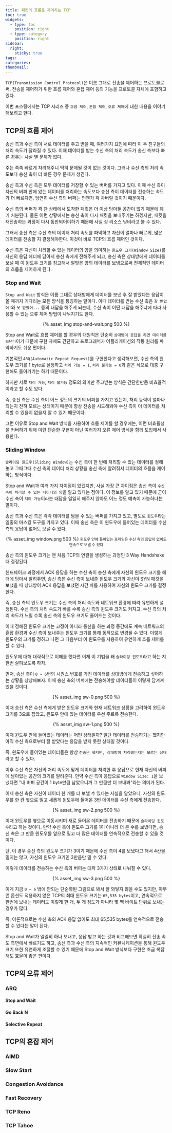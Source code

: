 ```yaml
---
title: 패킷의 흐름을 제어하는 TCP
toc: true
widgets:
  - type: toc
    position: right
  - type: category
    position: right
sidebar:
  right:
    sticky: true
tags:
categories:
thumbnail:
---
```


`TCP(Transmission Control Protocol)`은 이름 그대로 전송을 제어하는 프로토콜로써, 전송을 제어하기 위한 흐름 제어와 혼잡 제어 등의 기능을 프로토콜 자체에 포함하고 있다.

<!-- more -->

이번 포스팅에서는 TCP 시리즈 중 `흐름 제어`, `혼잡 제어`, `오류 제어`에 대한 내용을 이야기해보려고 한다.

## TCP의 흐름 제어
송신 측과 수신 측이 서로 데이터를 주고 받을 때, 여러가지 요인에 따라 이 두 친구들의 처리 속도가 달라질 수 있다. 이때 데이터를 받는 수신 측의 처리 속도가 송신 측보다 빠른 경우는 사실 별 문제가 없다.

주는 족족 빠르게 처리해주니 딱히 문제될 것이 없는 것이다. 그러나 수신 측의 처리 속도보다 송신 측이 더 빠른 경우 문제가 생긴다.

송신 측과 수신 측은 모두 데이터를 저장할 수 있는 버퍼를 가지고 있다. 이때 수신 측이 자신의 버퍼 안에 있는 데이터를 처리하는 속도보다 송신 측이 데이터를 전송하는 속도가 더 빠르다면, 당연히 수신 측의 버퍼는 언젠가 꽉 차버릴 것이기 때문이다.

수신 측의 버퍼가 꽉 찬 상태에서 도착한 패킷은 더 이상 담아둘 공간이 없기 때문에 폐기 처분된다. 물론 이런 상황에서는 송신 측이 다시 패킷을 보내주기는 하겠지만, 패킷을 재전송하는 과정이 다시 동반되어야하기 때문에 사실 상 리소스 낭비라고 볼 수 있다.

그래서 송신 측은 수신 측의 데이터 처리 속도를 파악하고 자신이 얼마나 빠르게, 많은 데이터를 전송할 지 결정해야한다. 이것이 바로 TCP의 흐름 제어인 것이다.

수신 측은 자신이 처리할 수 있는 데이터의 양을 의미하는 `윈도우 크기(Window Size)`를 자신의 응답 헤더에 담아서 송신 측에게 전해주게 되고, 송신 측은 상대방에게 데이터를 보낼 때 이 윈도우 크기를 참고해서 알맞은 양의 데이터를 보냄으로써 전체적인 데이터의 흐름을 제어하게 된다.

### Stop and Wait
`Stop and Wait` 방식은 이름 그대로 상대방에게 데이터를 보낸 후 잘 받았다는 응답이 올 때까지 기다리는 모든 방식을 통칭하는 말이다. 이때 데이터를 받는 수신 측은 `잘 받았어!`와 `못 받았어...` 등의 대답을 해주게 되는데, 수신 측이 어떤 대답을 해주냐에 따라 사용할 수 있는 오류 제어 방법이 나눠지기도 한다.

<center>
  {% asset_img stop-and-wait.png 500 %}
  <br>
</center>

Stop and Wait로 흐름 제어를 할 경우의 대원칙은 단순히 `상대방이 응답을 하면 데이터를 보낸다`이기 때문에 구현 자체도 간단하고 프로그래머가 어플리케이션의 작동 원리를 파악하기도 쉬운 편이다.

기본적인 `ARQ(Automatic Repeat Request)`를 구현한다고 생각해보면, 수신 측의 윈도우 크기를 1 byte로 설정하고 `처리 가능 = 1`, `처리 불가능 = 0`과 같은 식으로 대충 구현해도 돌아가기는 하기 때문이다.

하지만 서로 `처리 가능`, `처리 불가능` 정도의 의미만 주고받는 방식은 간단한만큼 비효율적이라고 할 수도 있다.

즉, 송신 측은 수신 측이 어느 정도의 크기의 버퍼를 가지고 있는지, 처리 능력이 얼마나 되는지 전혀 모르는 상태이기 때문에 항상 전송을 시도해봐야 수신 측이 이 데이터를 처리할 수 있을지 없을지 알 수 있기 때문이다.

그런 이유로 Stop and Wait 방식을 사용하여 흐름 제어를 할 경우에는, 이런 비효율성을 커버하기 위해 이런 단순한 구현이 아닌 여러가지 오류 제어 방식을 함께 도입해서 사용한다.

### Sliding Window
`슬라이딩 윈도우(Sliding Window)`는 수신 측이 한 번에 처리할 수 있는 데이터를 정해놓고 그때그때 수신 측의 데이터 처리 상황을 송신 측에 알려줘서 데이터의 흐름을 제어하는 방식이다.

Stop and Wait과 여러 가지 차이점이 있겠지만, 사실 가장 큰 차이점은 송신 측이 `수신 측이 처리할 수 있는 데이터의 양`을 알고 있다는 점이다. 이 정보를 알고 있기 때문에 굳이 수신 측이 `처리 가능`이라는 대답을 일일히 해주지 않아도 어느 정도 예측이 가능하다는 말이다.

송신 측과 수신 측은 각각 데이터를 담을 수 있는 버퍼를 가지고 있고, 별도로 `윈도우`라는 일종의 마스킹 도구를 가지고 있다. 이때 송신 측은 이 윈도우에 들어있는 데이터를 수신 측의 응답이 없어도 보낼 수 있다.

<center>
  {% asset_img window.png 500 %}
  <small>윈도우 안에 들어있는 프레임은 수신 측의 응답이 없이도 연속으로 보낼 수 있다</small>
  <br>
</center>

송신 측의 윈도우 크기는 맨 처음 TCP의 연결을 생성하는 과정인 3 Way Handshake 때 결정된다.

핸드쉐이크 과정에서 ACK 응답을 하는 수신 측이 송신 측에게 자신의 윈도우 크기를 헤더에 담아서 알려주면, 송신 측은 수신 측이 보내준 윈도우 크기와 자신이 SYN 패킷을 보냈을 때 상대방이 ACK 응답을 보냈던 시간 차를 사용하여 자신의 윈도우 크기를 결정한다.

즉, 송신 측의 윈도우 크기는 수신 측의 처리 속도와 네트워크 환경에 따라 유연하게 설정된다. 수신 측의 처리 속도가 빠를 수록 송신 측의 윈도우 크기도 커지고, 수신 측의 처리 속도가 느릴 수록 송신 측의 윈도우 크기도 줄어드는 것이다.

이때 정해진 윈도우 크기는 고정이 아니라 통신을 하는 과정 중간에도 계속 네트워크의 혼잡 환경과 수신 측이 보내주는 윈도우 크기를 통해 동적으로 변경될 수 있다. 이렇게 윈도우의 크기를 정하고 나면 그 다음부터 이 윈도우를 사용하여 유연하게 흐름 제어를 할 수 있다.

윈도우에 대해 대략적으로 이해를 했다면 이제 이 기법을 왜 `슬라이딩 윈도우`라고 하는 지 한번 살펴보도록 하자.

먼저, 송신 측이 `0 ~ 6`번의 시퀀스 번호를 가진 데이터를 상대방에게 전송하고 싶어하는 상황을 상상해보자. 이때 송신 측의 버퍼에는 전송해야할 데이터들이 이렇게 담겨져 있을 것이다.

<center>
  {% asset_img sw-0.png 500 %}
  <br>
</center>

이때 송신 측은 수신 측에게 받은 윈도우 크기와 현재 네트워크 상황을 고려하여 윈도우 크기를 3으로 잡았고, 윈도우 안에 있는 데이터를 우선 주르륵 전송한다.

<center>
  {% asset_img sw-1.png 500 %}
  <br>
</center>

이때 윈도우 안에 들어있는 데이터는 어떤 상태일까? 일단 데이터를 전송하기는 했지만 아직 수신 측으로부터 잘 받았다는 응답을 받지 못한 상태일 것이다.

즉, 윈도우에 들어있는 데이터들은 항상 `전송은 했지만, 상대방이 처리했는지는 모르는 상태`라고 할 수 있다.

이후 수신 측은 자신의 처리 속도에 맞게 데이터를 처리한 후 응답으로 현재 자신의 버퍼에 남아있는 공간의 크기를 알려준다. 만약 수신 측이 응답으로 `Window Size: 1`을 보냈다면 "내 버퍼 공간이 1 byte만큼 남았으니까 그 만큼만 더 보내봐"라는 의미가 된다.

이제 송신 측은 자신이 데이터 한 개를 더 보낼 수 있다는 사실을 알았으니, 자신의 윈도우를 한 칸 옆으로 밀고 새롭게 윈도우에 들어온 3번 데이터를 수신 측에게 전송한다.

<center>
  {% asset_img sw-2.png 500 %}
  <br>
</center>

이때 윈도우를 옆으로 이동시키며 새로 들어온 데이터를 전송하기 때문에 `슬라이딩 윈도우`라고 하는 것이다. 만약 수신 측이 윈도우 크기를 1이 아니라 더 큰 수를 보냈다면, 송신 측은 그 만큼 윈도우를 옆으로 밀고 더 많은 데이터를 연속적으로 전송할 수 있을 것이다.

단, 이 경우 송신 측의 윈도우 크기가 3이기 때문에 수신 측이 4를 보냈다고 해서 4칸을 밀지는 않고, 자신의 윈도우 크기인 3만큼만 밀 수 있다.

이렇게 데이터를 전송하는 수신 측의 버퍼는 대략 3가지 상태로 나눠질 수 있다.

<center>
  {% asset_img sw-3.png 500 %}
  <br>
</center>

이게 지금 `0 ~ 6` 밖에 안되는 단순화된 그림으로 봐서 잘 와닿지 않을 수도 있지만, 아무런 옵션도 적용하지 않은 TCP의 최대 윈도우 크기는 `65,535 bytes`이고, 연속적으로 한번에 보내는 데이터도 이렇게 한 개, 두 개 정도가 아니라 몇 백 바이트 단위로 보내는 경우가 많다.

즉, 이론적으로는 수신 측의 ACK 응답 없이도 최대 65,535 bytes를 연속적으로 전송할 수 있다는 말이 된다.

Stop and Wait가 일일히 하나 보내고, 응답 받고 하는 것과 비교해보면 확실히 전송 속도 측면에서 빠르기도 하고, 송신 측과 수신 측의 지속적인 커뮤니케이션을 통해 윈도우 크기 또한 유연하게 조절할 수 있기 때문에 Stop and Wait 방식보다 구현은 조금 복잡해도 효율이 좋은 편이다.


## TCP의 오류 제어

### ARQ

#### Stop and Wait

#### Go Back N

#### Selective Repeat

## TCP의 혼잡 제어

### AIMD

### Slow Start

### Congestion Avoidance

### Fast Recovery

### TCP Reno

### TCP Tahoe



